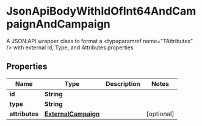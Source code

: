 

# JsonApiBodyWithIdOfInt64AndCampaignAndCampaign

A JSON:API wrapper class to format a <typeparamref name=\"TAttributes\" /> with external Id, Type, and  Attributes properties

## Properties

Name | Type | Description | Notes
------------ | ------------- | ------------- | -------------
**id** | **String** |  | 
**type** | **String** |  | 
**attributes** | [**ExternalCampaign**](ExternalCampaign.md) |  |  [optional]



